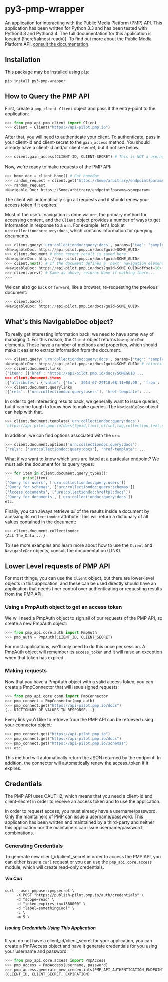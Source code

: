 # py3-pmp-wrapper

An application for interacting with the Public Media Platform (PMP) API. This application has been written for Python 3.3 and has been tested with Python3.3 and Python3.4. The full documentation for this application is located (!here!(almost ready)). To find out more about the Public Media Platform API, [consult the documentation](https://github.com/publicmediaplatform/pmpdocs/wiki).

## Installation

This package may be installed using `pip`:

```
pip install py3-pmp-wrapper
```

## How to Query the PMP API

First, create a `pmp_client.Client` object and pass it the entry-point to the application:

```python
>>> from pmp_api.pmp_client import Client
>>> client = Client("https://api-pilot.pmp.io")
```

After that, you will need to authenticate your client. To authenticate, pass in your client-id and client-secret to the `gain_access` method. You should already have a client-id and/or client-secret, but if not see below. 

```python
>>> client.gain_access(CLIENT-ID, CLIENT-SECRET) # This is NOT a username/password combination
```

Now, we're ready to make requests of the PMP API:

```python
>>> home_doc = client.home() # Get homedoc
>>> random_request = client.get("https://Some/arbitrary/endpoint?params=someparam")
>>> random_request
<Navigable Doc: https://Some/arbitrary/endpoint?params=someparam>
```

The client will automatically sign all requests and it should renew your access token if it expires. 

Most of the useful navigation is done via `urn`, the primary method for accessing content, and the `Client` object provides a number of ways to get information in response to a `urn`. For example, let's look at `urn:collectiondoc:query:docs`, which contains information for querying documents.

```python
>>> client.query('urn:collectiondoc:query:docs', params={"tag": "samplecontent", "profile": "story"})
<NavigableDoc: https://api-pilot.pmp.io/docs?guid=SOME_GUID>
>>> client.document # Most recent result is saved here
<NavigableDoc: https://api-pilot.pmp.io/docs?guid=SOME_GUID>
>>> client.next() # If the document defines a 'next' navigation element, we can follow it
<NavigableDoc: https://api-pilot.pmp.io/docs?guid=SOME_GUID&offset=10>
>>> client.prev() # Same as above, returns None if nothing there...
>>>
```

We can also go `back` or `forward`, like a browser, re-requesting the previous document:

```python
>>> client.back() 
<NavigableDoc: https://api-pilot.pmp.io/docs?guid=SOME_GUID>
```

## What's this NavigableDoc object?

To really get interesting information back, we need to have some way of managing it. For this reason, the `Client` object returns `NavigableDoc` elements. These have a number of methods and properties, which should make it easier to extract information from the document.

```python
>>> client.query('urn:collectiondoc:query:docs', params={"tag": "samplecontent", "profile": "story"})
<NavigableDoc: https://api-pilot.pmp.io/docs?guid=SOME_GUID> # returns NavigableDoc
>>> client.document.links
{'item': [{'href': 'https://api-pilot.pmp.io/docs/SOMEGUID ...
>>> client.document.items
[{'attributes': {'valid': {'to': '3014-07-29T18:08:11+00:00', 'from': ...
>>> client.document.querylinks
[{'rels': ['urn:collectiondoc:query:users'], 'href-template': ...
```

In order to get interesting results back, we generally want to issue queries, but it can be tough to know how to make queries. The `NavigableDoc` object can help with that.

```python
>>> client.document.template('urn:collectiondoc:query:docs')
'https://api-pilot.pmp.io/docs{?guid,limit,offset,tag,collection,text,searchsort,has,author,distributor,distributorgroup,startdate,enddate,profile,language}'
```

In addition, we can find options associated with the `urn`:
```python
>>> client.document.options('urn:collectiondoc:query:docs')
{'rels': ['urn:collectiondoc:query:docs'], 'href-template': ...
```

What if we want to know which `urn`s are listed at a particular endpoint? We must ask the document for its query_types:

```python
>>> for item in client.document.query_types():
...     print(item)
('Query for users', ['urn:collectiondoc:query:users'])
('Query for schemas', ['urn:collectiondoc:query:schemas'])
('Access documents', ['urn:collectiondoc:hreftpl:docs'])
('Query for documents', ['urn:collectiondoc:query:docs'])
etc.
```

Finally, you can always retrieve *all* of the results inside a document by acessing its `collectiondoc` attribute. This will return a dictionary of all values contained in the document:

```python
>>> client.document.collectiondoc
{ALL-The_Data ...}
```

To see more examples and learn more about how to use the `Client` and `NavigableDoc` objects, consult the documentation (LINK).

## Lower Level requests of PMP API

For most things, you can use the `Client` object, but there are lower-level objects in this application, and these can be used directly should have an application that needs finer control over authenticating or requesting results from the PMP API.

### Using a PmpAuth object to get an access token

We will need a PmpAuth object to sign all of our requests of the PMP API, so create a new PmpAuth object:
```python
>>> from pmp_api.core.auth import PmpAuth
>>> pmp_auth = PmpAuth(CLIENT_ID, CLIENT_SECRET)
```

For most applications, we'll only need to do this once per session. A PmpAuth object will remember its `access_token` and it will raise an exception when that token has expired. 

### Making requests
Now that you have a PmpAuth object with a valid access token, you can create a PmpConnector that will issue signed requests:

```python
>>> from pmp_api.core.conn import PmpConnector
>>> pmp_connect = PmpConnector(pmp_auth)
>>> pmp_connect.get("https://api-pilot.pmp.io/docs")
{...DICTIONARY OF VALUES IN RESPONSE...}
```

Every link you'd like to retrieve from the PMP API can be retrieved using your connector object:
```python
>>> pmp_connect.get("https://api-pilot.pmp.io")
>>> pmp_connect.get("https://api-pilot.pmp.io/docs")
>>> pmp_connect.get("https://api-pilot.pmp.io/schemas")
>>> etc.
```

This method will automatically return the JSON returned by the endpoint. In addition, the connector will automatically renew the access_token if it expires.

## Credentials

The PMP API uses OAUTH2, which means that you need a client-id and client-secret in order to receive an access token and to use the application.

In order to request access, you must already have a username/password. Only the maintainers of PMP can issue a username/password. This application has been written and maintained by a third-party and neither this application nor the maintainers can issue username/password combinations.

### Generating Credentials

To generate new client_id/client_secret in order to access the PMP API, you can either issue a `curl` request or you can use the `pmp_api.core.access` module, which will create read-only credentials.

##### Via Curl

```
curl --user pmpuser:pmpsecret \
     -X POST "https://publish-pilot.pmp.io/auth/credentials" \
     -d "scope=read" \
     -d "token_expires_in=1380000" \
     -d "label=somethingCool" \
     -L \
     -m 5 \
```
##### Issuing Credentials Using This Application

If you do not have a client_id/client_secret for your application, you can create a PmPAccess object and have it generate credentials for you using your username and password:

```python
>>> from pmp_api.core.access import PmpAccess
>>> pmp_access = PmpAccess(username, password)
>>> pmp_access.generate_new_credentials(PMP_API_AUTHENTICATION_ENDPOINT, LABEL)
(CLIENT_ID, CLIENT_SECRET, EXPIRATION)
```

